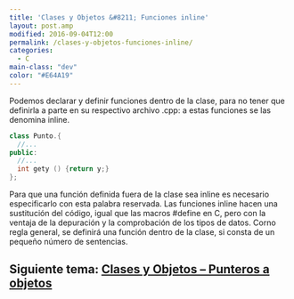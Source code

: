 ```yaml
---
title: 'Clases y Objetos &#8211; Funciones inline'
layout: post.amp
modified: 2016-09-04T12:00
permalink: /clases-y-objetos-funciones-inline/
categories:
  - C
main-class: "dev"
color: "#E64A19"
---
```


Podemos declarar y definir funciones dentro de la clase, para no tener que definirla a parte en su respectivo archivo .cpp: a estas funciones se las denomina inline.

<!--ad-->

```cpp
class Punto.{
  //...
public:
  //...
  int gety () {return y;}
};
```

Para que una función definida fuera de la clase sea inline es necesario especificarlo con esta palabra reservada. Las funciones inline hacen una sustitución del código, igual que las macros #define en C, pero con la ventaja de la depuración y la comprobación de los tipos de datos. Corno regla general, se definirá una función dentro de la clase, si consta de un pequeño número de sentencias.


## Siguiente tema: [Clases y Objetos &#8211; Punteros a objetos][1]

 [1]: https://elbauldelprogramador.com/clases-y-objetos-punteros-objetos/
